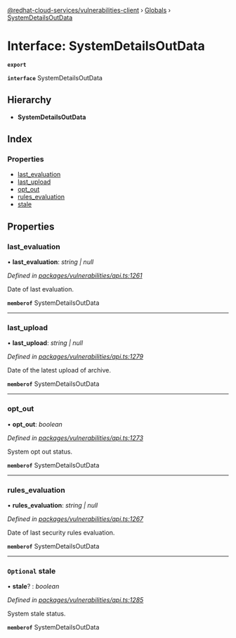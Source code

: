 [@redhat-cloud-services/vulnerabilities-client](../README.md) › [Globals](../globals.md) › [SystemDetailsOutData](systemdetailsoutdata.md)

# Interface: SystemDetailsOutData

**`export`** 

**`interface`** SystemDetailsOutData

## Hierarchy

* **SystemDetailsOutData**

## Index

### Properties

* [last_evaluation](systemdetailsoutdata.md#last_evaluation)
* [last_upload](systemdetailsoutdata.md#last_upload)
* [opt_out](systemdetailsoutdata.md#opt_out)
* [rules_evaluation](systemdetailsoutdata.md#rules_evaluation)
* [stale](systemdetailsoutdata.md#optional-stale)

## Properties

###  last_evaluation

• **last_evaluation**: *string | null*

*Defined in [packages/vulnerabilities/api.ts:1261](https://github.com/RedHatInsights/javascript-clients/blob/master/packages/vulnerabilities/api.ts#L1261)*

Date of last evaluation.

**`memberof`** SystemDetailsOutData

___

###  last_upload

• **last_upload**: *string | null*

*Defined in [packages/vulnerabilities/api.ts:1279](https://github.com/RedHatInsights/javascript-clients/blob/master/packages/vulnerabilities/api.ts#L1279)*

Date of the latest upload of archive.

**`memberof`** SystemDetailsOutData

___

###  opt_out

• **opt_out**: *boolean*

*Defined in [packages/vulnerabilities/api.ts:1273](https://github.com/RedHatInsights/javascript-clients/blob/master/packages/vulnerabilities/api.ts#L1273)*

System opt out status.

**`memberof`** SystemDetailsOutData

___

###  rules_evaluation

• **rules_evaluation**: *string | null*

*Defined in [packages/vulnerabilities/api.ts:1267](https://github.com/RedHatInsights/javascript-clients/blob/master/packages/vulnerabilities/api.ts#L1267)*

Date of last security rules evaluation.

**`memberof`** SystemDetailsOutData

___

### `Optional` stale

• **stale**? : *boolean*

*Defined in [packages/vulnerabilities/api.ts:1285](https://github.com/RedHatInsights/javascript-clients/blob/master/packages/vulnerabilities/api.ts#L1285)*

System stale status.

**`memberof`** SystemDetailsOutData
